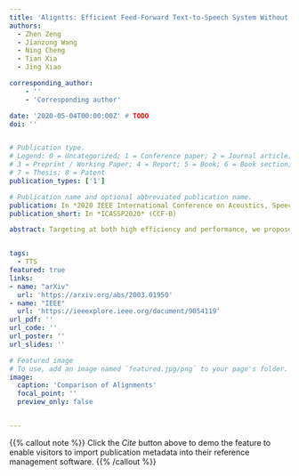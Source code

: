 ```yaml
---
title: 'Aligntts: Efficient Feed-Forward Text-to-Speech System Without Explicit Alignment'
authors:
  - Zhen Zeng
  - Jianzong Wang
  - Ning Cheng
  - Tian Xia
  - Jing Xiao

corresponding_author:
    - ''
    - 'Corresponding author'

date: '2020-05-04T00:00:00Z' # TODO
doi: ''


# Publication type.
# Legend: 0 = Uncategorized; 1 = Conference paper; 2 = Journal article;
# 3 = Preprint / Working Paper; 4 = Report; 5 = Book; 6 = Book section;
# 7 = Thesis; 8 = Patent
publication_types: ['1']

# Publication name and optional abbreviated publication name.
publication: In *2020 IEEE International Conference on Acoustics, Speech and Signal Processing*
publication_short: In *ICASSP2020* (CCF-B)

abstract: Targeting at both high efficiency and performance, we propose AlignTTS to predict the mel-spectrum in parallel. AlignTTS is based on a Feed-Forward Transformer which generates mel-spectrum from a sequence of characters, and the duration of each character is determined by a duration predictor. Instead of adopting the attention mechanism in Transformer TTS to align text to mel-spectrum, the alignment loss is presented to consider all possible alignments in training by use of dynamic programming. Experiments on the LJSpeech dataset show that our model achieves not only state-of-the-art performance which outperforms Transformer TTS by 0.03 in mean option score (MOS), but also a high efficiency which is more than 50 times faster than real-time.


tags:
  - TTS
featured: true
links:
- name: "arXiv"
  url: 'https://arxiv.org/abs/2003.01950'
- name: "IEEE"
  url: 'https://ieeexplore.ieee.org/document/9054119'
url_pdf: ''
url_code: ''
url_poster: ''
url_slides: ''

# Featured image
# To use, add an image named `featured.jpg/png` to your page's folder.
image:
  caption: 'Comparison of Alignments'
  focal_point: ''
  preview_only: false


---
```


{{% callout note %}}
Click the _Cite_ button above to demo the feature to enable visitors to import publication metadata into their reference management software.
{{% /callout %}}

